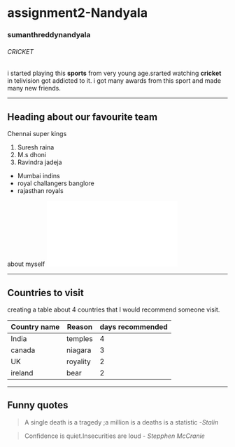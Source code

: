 # assignment2-Nandyala
### sumanthreddynandyala ###
###### CRICKET 
 i started playing this **sports** from very young age.srarted watching **cricket** in telivision got addicted to it. i got many awards from this sport and made many new friends.

 ---

 ## Heading  about our favourite team
Chennai super kings
1. Suresh raina
2. M.s dhoni
3. Ravindra jadeja

* Mumbai indins
* royal challangers banglore
* rajasthan royals

about myself ![link to my photo](AboutMe.md)

-------------------------------

## Countries to visit
creating a table about 4 countries that I
would recommend someone visit.

| Country name | Reason | days recommended|
|--------------|--------|-----------------|
|India         |temples |4                |
|canada        |niagara |3                |
|UK            |royality|2                |
|ireland       |bear    |2                |

-------------------------------------------
## Funny quotes
>A single death is a tragedy ;a million is a deaths is a statistic -*Stalin*

>Confidence is quiet.Insecurities are loud - *Stepphen McCranie*